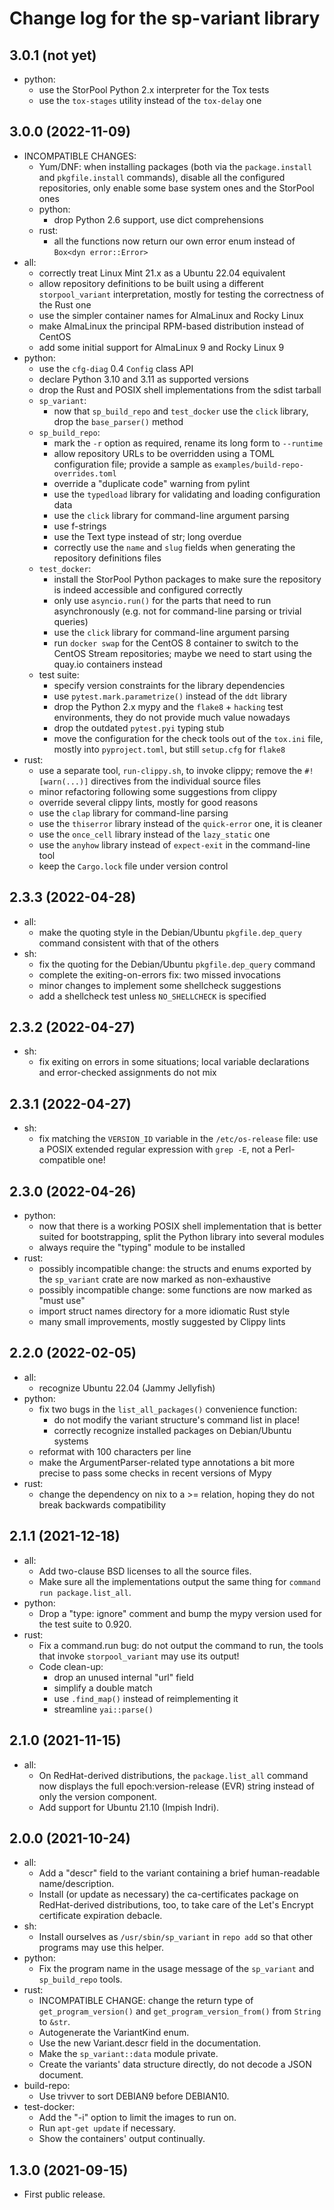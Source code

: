 # Change log for the sp-variant library

## 3.0.1 (not yet)

- python:
    - use the StorPool Python 2.x interpreter for the Tox tests
    - use the `tox-stages` utility instead of the `tox-delay` one

## 3.0.0 (2022-11-09)

- INCOMPATIBLE CHANGES:
    - Yum/DNF: when installing packages (both via the `package.install` and
      `pkgfile.install` commands), disable all the configured repositories,
      only enable some base system ones and the StorPool ones
    - python:
        - drop Python 2.6 support, use dict comprehensions
    - rust:
        - all the functions now return our own error enum instead of
          `Box<dyn error::Error>`
- all:
    - correctly treat Linux Mint 21.x as a Ubuntu 22.04 equivalent
    - allow repository definitions to be built using a different `storpool_variant`
      interpretation, mostly for testing the correctness of the Rust one
    - use the simpler container names for AlmaLinux and Rocky Linux
    - make AlmaLinux the principal RPM-based distribution instead of CentOS
    - add some initial support for AlmaLinux 9 and Rocky Linux 9
- python:
    - use the `cfg-diag` 0.4 `Config` class API
    - declare Python 3.10 and 3.11 as supported versions
    - drop the Rust and POSIX shell implementations from the sdist tarball
    - `sp_variant`:
        - now that `sp_build_repo` and `test_docker` use the `click` library,
          drop the `base_parser()` method
    - `sp_build_repo`:
        - mark the `-r` option as required, rename its long form to `--runtime`
        - allow repository URLs to be overridden using a TOML configuration file;
          provide a sample as `examples/build-repo-overrides.toml`
        - override a "duplicate code" warning from pylint
        - use the `typedload` library for validating and loading configuration data
        - use the `click` library for command-line argument parsing
        - use f-strings
        - use the Text type instead of str; long overdue
        - correctly use the `name` and `slug` fields when generating the repository
          definitions files
    - `test_docker`:
        - install the StorPool Python packages to make sure the repository is
          indeed accessible and configured correctly
        - only use `asyncio.run()` for the parts that need to run asynchronously
          (e.g. not for command-line parsing or trivial queries)
        - use the `click` library for command-line argument parsing
        - run `docker swap` for the CentOS 8 container to switch to the CentOS Stream
          repositories; maybe we need to start using the quay.io containers instead
    - test suite:
        - specify version constraints for the library dependencies
        - use `pytest.mark.parametrize()` instead of the `ddt` library
        - drop the Python 2.x mypy and the `flake8` + `hacking` test environments,
          they do not provide much value nowadays
        - drop the outdated `pytest.pyi` typing stub
        - move the configuration for the check tools out of the `tox.ini` file,
          mostly into `pyproject.toml`, but still `setup.cfg` for `flake8`
- rust:
    - use a separate tool, `run-clippy.sh`, to invoke clippy;
      remove the `#![warn(...)]` directives from the individual source files
    - minor refactoring following some suggestions from clippy
    - override several clippy lints, mostly for good reasons
    - use the `clap` library for command-line parsing
    - use the `thiserror` library instead of the `quick-error` one, it is cleaner
    - use the `once_cell` library instead of the `lazy_static` one
    - use the `anyhow` library instead of `expect-exit` in the command-line tool
    - keep the `Cargo.lock` file under version control

## 2.3.3 (2022-04-28)

- all:
    - make the quoting style in the Debian/Ubuntu `pkgfile.dep_query` command
      consistent with that of the others
- sh:
    - fix the quoting for the Debian/Ubuntu `pkgfile.dep_query` command
    - complete the exiting-on-errors fix: two missed invocations
    - minor changes to implement some shellcheck suggestions
    - add a shellcheck test unless `NO_SHELLCHECK` is specified

## 2.3.2 (2022-04-27)

- sh:
    - fix exiting on errors in some situations; local variable declarations
      and error-checked assignments do not mix

## 2.3.1 (2022-04-27)

- sh:
    - fix matching the `VERSION_ID` variable in the `/etc/os-release` file:
      use a POSIX extended regular expression with `grep -E`, not
      a Perl-compatible one!

## 2.3.0 (2022-04-26)

- python:
    - now that there is a working POSIX shell implementation that is better
      suited for bootstrapping, split the Python library into several modules
    - always require the "typing" module to be installed
- rust:
    - possibly incompatible change: the structs and enums exported by
      the `sp_variant` crate are now marked as non-exhaustive
    - possibly incompatible change: some functions are now marked as
      "must use"
    - import struct names directory for a more idiomatic Rust style
    - many small improvements, mostly suggested by Clippy lints

## 2.2.0 (2022-02-05)
- all:
    - recognize Ubuntu 22.04 (Jammy Jellyfish)
- python:
    - fix two bugs in the `list_all_packages()` convenience function:
        - do not modify the variant structure's command list in place!
        - correctly recognize installed packages on Debian/Ubuntu systems
    - reformat with 100 characters per line
    - make the ArgumentParser-related type annotations a bit more precise to
      pass some checks in recent versions of Mypy
- rust:
    - change the dependency on nix to a >= relation, hoping they do not
      break backwards compatibility

## 2.1.1 (2021-12-18)
- all:
    - Add two-clause BSD licenses to all the source files.
    - Make sure all the implementations output the same thing for
      `command run package.list_all`.
- python:
    - Drop a "type: ignore" comment and bump the mypy version used for
      the test suite to 0.920.
- rust:
    - Fix a command.run bug: do not output the command to run, the tools
      that invoke `storpool_variant` may use its output!
    - Code clean-up:
        - drop an unused internal "url" field
        - simplify a double match
        - use `.find_map()` instead of reimplementing it
        - streamline `yai::parse()`

## 2.1.0 (2021-11-15)

- all:
    - On RedHat-derived distributions, the `package.list_all` command now
      displays the full epoch:version-release (EVR) string instead of
      only the version component.
    - Add support for Ubuntu 21.10 (Impish Indri).

## 2.0.0 (2021-10-24)

- all:
    - Add a "descr" field to the variant containing a brief
      human-readable name/description.
    - Install (or update as necessary) the ca-certificates package on
      RedHat-derived distributions, too, to take care of the Let's Encrypt
      certificate expiration debacle.
- sh:
    - Install ourselves as `/usr/sbin/sp_variant` in `repo add` so that
      other programs may use this helper.
- python:
    - Fix the program name in the usage message of the `sp_variant` and
      `sp_build_repo` tools.
- rust:
    - INCOMPATIBLE CHANGE: change the return type of `get_program_version()`
      and `get_program_version_from()` from `String` to `&str`.
    - Autogenerate the VariantKind enum.
    - Use the new Variant.descr field in the documentation.
    - Make the `sp_variant::data` module private.
    - Create the variants' data structure directly, do not decode a JSON
      document.
- build-repo:
    - Use trivver to sort DEBIAN9 before DEBIAN10.
- test-docker:
    - Add the "-i" option to limit the images to run on.
    - Run `apt-get update` if necessary.
    - Show the containers' output continually.

## 1.3.0 (2021-09-15)

- First public release.
